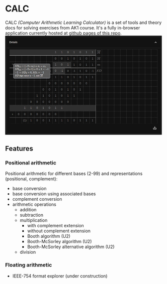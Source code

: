 # CALC
CALC *(Computer Arithmetic Learning Calculator)* is a set of tools and theory docs for solving exercises from AK1 course.
It's a fully in-browser application currently hosted at [github pages of this repo](https://jakubsokolowski.github.io/calc-web/#/).
![Overview](assets/u2_mult.png)
## Features
### Positional arithmetic
Positional arithmetic for different bases (2-99) and representations (positional, complement):
- base conversion
- base conversion using associated bases
- complement conversion
- arithmetic operations
    - addition
    - subtraction
    - multiplication
        - with complement extension
        - without complement extension
        - Booth algorithm (U2)
        - Booth-McSorley algorithm (U2)
        - Booth-McSorley alternative algorithm (U2)
    - division
### Floating arithmetic
- IEEE-754 format explorer (under construction)
